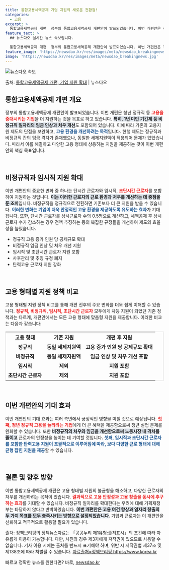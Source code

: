 ```yaml
---
title: 통합고용세액공제 기업 지원의 새로운 전환점!
categories:
  - 고용
excerpt: >
  통합고용세액공제 개편  정부의 통합고용세액공제 개편안이 발표되었습니다. 이번 개편안은 청년 정규직 등 고용을…
feature_text: >
  ## 뉴스다오 실시간 뉴스 속보입니다.

  통합고용세액공제 개편  정부의 통합고용세액공제 개편안이 발표되었습니다. 이번 개편안은 청년 정규직 등 고용을…
feature_image: 'https://newsdao.kr/res/images/meta/newsdao_breakingnews.jpg'
image: 'https://newsdao.kr/res/images/meta/newsdao_breakingnews.jpg'
---
```


![뉴스다오 속보](https://newsdao.kr/res/images/meta/newsdao_breakingnews.jpg)

<p>출처: <a href="https://newsdao.kr/5074" rel="dofollow">통합고용세액공제 개편, 기업 지원 확대</a> | 뉴스다오</p>

<h2 data-ke-size="size26">통합고용세액공제 개편 개요</h2>

<p data-ke-size="size16">정부의 통합고용세액공제 개편안이 발표되었습니다. 이번 개편은 청년 정규직 등 <b><span style="color: #ee2323;">고용을 증대시키는 기업</span></b>을 더 지원하는 것을 목표로 하고 있습니다. <b><span style="background-color: #21538527;">특히, 1년 미만 기간제 등 비정규직 일자리의 임금 인상과 처우 개선</span></b>도 포함되어 있습니다. 이에 따라 기존의 고용지원 제도의 단점을 보완하고, <b><span style="color: #1a5490;">고용 환경을 개선하려는 목적</span></b>입니다. 현행 제도는 정규직과 비정규직 간의 임금 격차가 존재했으나, 동일한 세제지원액이 적용되어 문제가 있었습니다. 따라서 이를 해결하고 다양한 고용 형태에 상응하는 지원을 제공하는 것이 이번 개편안의 핵심 목표입니다.</p>

<p data-ke-size="size16">&nbsp;</p>

<h2 data-ke-size="size26">비정규직과 임시직 지원 확대</h2>

<p data-ke-size="size16">이번 개편안의 중요한 변화 중 하나는 단시간 근로자와 임시직, <b><span style="color: #ee2323;">초단시간 근로자</span></b>를 포함하여 지원하는 것입니다. <b><span style="background-color: #21538527;">이는 이러한 근로자의 근로 환경과 처우를 개선하는 데 중점을 둔 조치</span></b>입니다. 비정규직을 정규직으로 전환하면 기존보다 더 큰 지원을 받을 수 있습니다. <b><span style="color: #1a5490;">이러한 변화는 기업이 더욱 안정적인 고용 환경을 제공하도록 유도하는 효과</span></b>가 기대됩니다. 또한, 단시간 근로자를 상시근로자 수의 0.5명으로 계산하고, 세액공제 후 상시근로자 수가 감소하는 경우 전액 추징하는 등의 복잡한 규정들을 개선하여 제도의 효율성을 높였습니다.</p>

<ul>
<li>정규직 고용 증가 인원 당 공제규모 확대</li>
<li>비정규직 임금 인상 및 처우 개선 지원</li>
<li>임시직 및 초단시간 근로자 지원 포함</li>
<li>사후관리 및 추징 규정 폐지</li>
<li>탄력고용 근로자 지원 강화</li>
</ul>

<p data-ke-size="size16">&nbsp;</p>

<h2 data-ke-size="size26">고용 형태별 지원 정책 비교</h2>

<p data-ke-size="size16">고용 형태별 지원 정책 비교를 통해 개편 전후의 주요 변화를 더욱 쉽게 이해할 수 있습니다. <b><span style="color: #ee2323;">정규직, 비정규직, 임시직, 초단시간 근로자</span></b> 모두에게 차등 지원이 되었던 기존 정책과는 다르게, 개편안에서는 모든 고용 형태에 맞춤형 지원을 제공합니다. 이러한 비교는 다음과 같습니다:</p>

<table style="width: 100%; border-collapse: collapse; border: 1px solid #dddddd;">
<tr>
<th style="text-align: center;"><b>고용 형태</b></th>
<th style="text-align: center;"><b>기존 지원</b></th>
<th style="text-align: center;"><b>개편 후 지원</b></th>
</tr>
<tr>
<td style="text-align: center; height: 17px;"><b>정규직</b></td>
<td style="text-align: center; height: 17px;"><b>동일 세제지원액</b></td>
<td style="text-align: center; height: 17px;"><b>고용 증가 인원 당 공제규모 확대</b></td>
</tr>
<tr>
<td style="text-align: center; height: 17px;"><b>비정규직</b></td>
<td style="text-align: center; height: 17px;"><b>동일 세제지원액</b></td>
<td style="text-align: center; height: 17px;"><b>임금 인상 및 처우 개선 포함</b></td>
</tr>
<tr>
<td style="text-align: center; height: 17px;"><b>임시직</b></td>
<td style="text-align: center; height: 17px;"><b>제외</b></td>
<td style="text-align: center; height: 17px;"><b>지원 포함</b></td>
</tr>
<tr>
<td style="text-align: center; height: 17px;"><b>초단시간 근로자</b></td>
<td style="text-align: center; height: 17px;"><b>제외</b></td>
<td style="text-align: center; height: 17px;"><b>지원 포함</b></td>
</tr>
</table>

<p data-ke-size="size16">&nbsp;</p>

<h2 data-ke-size="size26">이번 개편안의 기대 효과</h2>

<p data-ke-size="size16">이번 개편안의 기대 효과는 여러 측면에서 긍정적인 영향을 미칠 것으로 예상됩니다. <b><span style="color: #ee2323;">첫째, 청년 정규직 고용을 늘리려는 기업</span></b>에게 더 큰 혜택을 제공함으로써 청년 실업 문제를 완화할 수 있습니다. 또한 <b><span style="background-color: #21538527;">비정규직의 처우와 임금을 개선함으로써 노동시장 내 격차를 줄이고</span></b> 근로자의 안정성을 높이는 데 기여할 것입니다. <b><span style="color: #1a5490;">셋째, 임시직과 초단시간 근로자를 포함한 탄력고용 지원이 포괄적으로 이루어짐에 따라, 보다 다양한 근로 형태에 대해 균형 잡힌 지원을 제공</span></b>할 수 있습니다.</p>

<p data-ke-size="size16">&nbsp;</p>

<h2 data-ke-size="size26">결론 및 향후 방향</h2>

<p data-ke-size="size16">이번 통합고용세액공제 개편은 고용 형태별 지원의 불균형을 해소하고, 다양한 근로자의 처우를 개선하려는 목적이 있습니다. <b><span style="color: #ee2323;">결과적으로 고용 안정성과 고용 창출을 동시에 추구하는 효과</span></b>를 기대할 수 있습니다. 비정규직 일자리를 확대한다는 우려에 대해 기획재정부는 타당하지 않다고 반박하였습니다. <b><span style="background-color: #21538527;">이번 개편안은 고용 여건 향상과 일자리 창출의 두 가지 목표를 모두 충족시키는 방향으로 설정되었습니다</span></b>. 기업과 근로자는 이 개편안을 신뢰하고 적극적으로 활용할 필요가 있습니다.</p>

<p data-ke-size="size16">출처: 정책브리핑의 정책뉴스자료는 「공공누리 제1유형:출처표시」의 조건에 따라 자유롭게 이용이 가능합니다. 다만, 사진의 경우 제3자에게 저작권이 있으므로 사용할 수 없습니다. 기사 이용 시에는 출처를 반드시 표기해야 하며, 위반 시 저작권법 제37조 및 제138조에 따라 처벌될 수 있습니다. <a href="https://newsdao.kr/5074">자료출처=정책브리핑 https://www.korea.kr</a></p> 

빠르고 정확한 뉴스를 원한다면? 바로, <a href="https://newsdao.kr" rel="dofollow">newsdao.kr</a>


